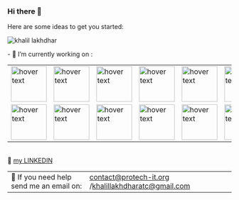 ### Hi there 👋
Here are some ideas to get you started:
 
 <p><img align="center" src="https://github-readme-stats.vercel.app/api/top-langs/?username=khalillakhdhar&layout=compact&hide=html" alt="khalil lakhdhar" /><br><p>
 <p>- 🔭 I’m currently working on  :
 <table><tr>
 <td><img src="https://miro.medium.com/max/4000/0*bpt3hdn8q6Xw4MOZ.png" width="80" height="80" title="hover text"></td>
 <td>  <img src="https://upload.wikimedia.org/wikipedia/commons/thumb/0/0a/Python.svg/180px-Python.svg.png" width="80" height="80" title="hover text"></td>
 <td><img src="https://upload.wikimedia.org/wikipedia/commons/thumb/d/d9/Node.js_logo.svg/langfr-220px-Node.js_logo.svg.png" width="80" height="80" title="hover text"></td>
 <td><img src="https://www.igloocoder.com/images/RPi-Logo.png" width="80" height="80" title="hover text"></td>
   <td><img src="https://upload.wikimedia.org/wikipedia/commons/thumb/c/cf/Angular_full_color_logo.svg/langfr-220px-Angular_full_color_logo.svg.png" width="80" height="80" title="hover text"></td>
   <td><img src="https://upload.wikimedia.org/wikipedia/commons/thumb/2/27/PHP-logo.svg/131px-PHP-logo.svg.png" width="80" height="80" title="hover text"></td>
 </tr>
  <tr><td><img src="https://miro.medium.com/max/700/1*EVqCcmCPgpNKxU1wzcTHgw.png" width="80" height="80" title="hover text"></td><td><img src="https://miro.medium.com/max/700/0*u2NEmijD3rg3m1La.png" width="80" height="80" title="hover text"></td><td><img src="https://upload.wikimedia.org/wikipedia/commons/thumb/8/87/Arduino_Logo.svg/720px-Arduino_Logo.svg.png" width="80" height="80" title="hover text"></td>
  <td><img src="https://www.project-disco.org/wp-content/uploads/2018/04/Android-logo.jpg" height="80" title="hover text"></td>
    <td><img src="https://www.igloocoder.com/images/RPi-Logo.png" width="80" height="80" title="hover text"></td>
    <td><img src="https://upload.wikimedia.org/wikipedia/commons/thumb/9/9a/Laravel.svg/langfr-220px-Laravel.svg.png" width="80" height="80" title="hover text"></td>
 </tr></table>
 </p>
  <br>
  💬  <a href="https://www.linkedin.com/in/khalil-lakhdhar-protech/" target="blank">my LINKEDIN </a>
  <table border="0"><tr><td> 🤔 If you need help send me an email on:</td><td><a href="mailto:contact@protech-it.org">contact@protech-it.org</a> /<a href="mailto:khalillakhdharatc@gmail.com">khalillakhdharatc@gmail.com</a> </td><tr>
<!--
**khalillakhdhar/khalillakhdhar** is a ✨ _special_ ✨ repository because its `README.md` (this file) appears on your GitHub profile.

Here are some ideas to get you started:
 
 
 - 🔭 I’m currently working on  <img src="https://miro.medium.com/max/4000/0*bpt3hdn8q6Xw4MOZ.png" width="80" height="100" title="hover text">

  <img src="https://upload.wikimedia.org/wikipedia/commons/thumb/0/0a/Python.svg/180px-Python.svg.png" width="80" height="100" title="hover text">
- 👯 I’m looking to collaborate on ...
- 🤔 I’m looking for help with ...
- 💬 my facebook ...
- 📫 How to reach me: contact@protech-it.org/khalillakhdharatc@gmail.com

- 🔭 I’m currently working on ...
- 🌱 I’m currently learning ...
- 👯 I’m looking to collaborate on ...
- 🤔 I’m looking for help with ...
- 💬 Ask me about ...
- 📫 How to reach me: ...
- 😄 Pronouns: ...
- ⚡ Fun fact: ...
-->
